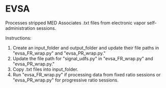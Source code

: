 # EVSA
Processes stripped MED Associates .txt files from electronic vapor self-administration sessions.

Instructions:
1. Create an input_folder and output_folder and update their file paths in "evsa_FR_wrap.py" and "evsa_PR_wrap.py."
2. Update the file path for "signal_udfs.py" in "evsa_FR_wrap.py" and "evsa_PR_wrap.py."
3. Copy .txt files into input_folder.
4. Run "evsa_FR_wrap.py" if processing data from fixed ratio sessions or "evsa_PR_wrap.py" for progressive ratio sessions.

